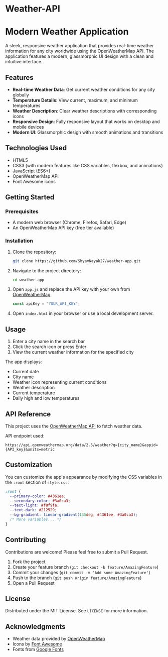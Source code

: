 # Weather-API
# Modern Weather Application


A sleek, responsive weather application that provides real-time weather information for any city worldwide using the OpenWeatherMap API. The application features a modern, glassmorphic UI design with a clean and intuitive interface.

## Features

- **Real-time Weather Data**: Get current weather conditions for any city globally
- **Temperature Details**: View current, maximum, and minimum temperatures
- **Weather Description**: Clear weather descriptions with corresponding icons
- **Responsive Design**: Fully responsive layout that works on desktop and mobile devices
- **Modern UI**: Glassmorphic design with smooth animations and transitions


## Technologies Used

- HTML5
- CSS3 (with modern features like CSS variables, flexbox, and animations)
- JavaScript (ES6+)
- OpenWeatherMap API
- Font Awesome icons

## Getting Started

### Prerequisites

- A modern web browser (Chrome, Firefox, Safari, Edge)
- An OpenWeatherMap API key (free tier available)

### Installation

1. Clone the repository:
   ```bash
   git clone https://github.com/ShyamNayak27/weather-app.git
   ```

2. Navigate to the project directory:
   ```bash
   cd weather-app
   ```

3. Open `app.js` and replace the API key with your own from [OpenWeatherMap](https://openweathermap.org/api):
   ```javascript
   const apiKey = "YOUR_API_KEY";
   ```

4. Open `index.html` in your browser or use a local development server.

## Usage

1. Enter a city name in the search bar
2. Click the search icon or press Enter
3. View the current weather information for the specified city

The app displays:
- Current date
- City name
- Weather icon representing current conditions
- Weather description
- Current temperature
- Daily high and low temperatures

## API Reference

This project uses the [OpenWeatherMap API](https://openweathermap.org/api) to fetch weather data.

API endpoint used:
```
https://api.openweathermap.org/data/2.5/weather?q={city_name}&appid={API_key}&units=metric
```

## Customization

You can customize the app's appearance by modifying the CSS variables in the `:root` section of `style.css`:

```css
:root {
  --primary-color: #4361ee;
  --secondary-color: #3a0ca3;
  --text-light: #f8f9fa;
  --text-dark: #212529;
  --bg-gradient: linear-gradient(135deg, #4361ee, #3a0ca3);
  /* More variables... */
}
```

## Contributing

Contributions are welcome! Please feel free to submit a Pull Request.

1. Fork the project
2. Create your feature branch (`git checkout -b feature/AmazingFeature`)
3. Commit your changes (`git commit -m 'Add some AmazingFeature'`)
4. Push to the branch (`git push origin feature/AmazingFeature`)
5. Open a Pull Request

## License

Distributed under the MIT License. See `LICENSE` for more information.

## Acknowledgments

- Weather data provided by [OpenWeatherMap](https://openweathermap.org/)
- Icons by [Font Awesome](https://fontawesome.com/)
- Fonts from [Google Fonts](https://fonts.google.com/)
